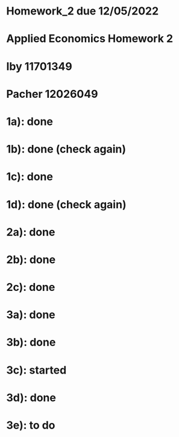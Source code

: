 # Homework_2 due 12/05/2022
# Applied Economics Homework 2
# Iby 11701349
# Pacher 12026049

# 1a): done
# 1b): done (check again)
# 1c): done
# 1d): done (check again)

# 2a): done
# 2b): done
# 2c): done

# 3a): done
# 3b): done
# 3c): started
# 3d): done
# 3e): to do
